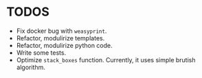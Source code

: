 # TODOS
- Fix docker bug with `weasyprint`.
- Refactor, modulirize templates.
- Refactor, modulirize python code.
- Write some tests.
- Optimize `stack_boxes` function. Currently, it uses simple brutish algorithm.

